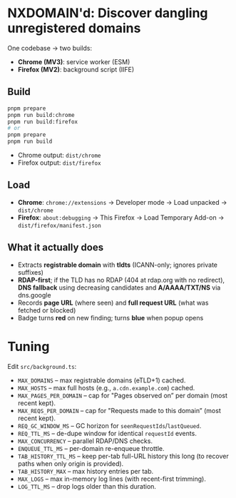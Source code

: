 # NXDOMAIN'd: Discover dangling unregistered domains

One codebase → two builds:

- **Chrome (MV3)**: service worker (ESM)
- **Firefox (MV2)**: background script (IIFE)

## Build
```bash
pnpm prepare
pnpm run build:chrome
pnpm run build:firefox
# or
pnpm prepare
pnpm run build
```

- Chrome output: `dist/chrome`
- Firefox output: `dist/firefox`

## Load
- **Chrome**: `chrome://extensions` → Developer mode → Load unpacked → `dist/chrome`
- **Firefox**: `about:debugging` → This Firefox → Load Temporary Add-on → `dist/firefox/manifest.json`

## What it actually does
- Extracts **registrable domain** with **tldts** (ICANN-only; ignores private suffixes)
- **RDAP-first**; if the TLD has no RDAP (404 at rdap.org with no redirect), **DNS fallback** using decreasing candidates and **A/AAAA/TXT/NS** via dns.google
- Records **page URL** (where seen) and **full request URL** (what was fetched or blocked)
- Badge turns **red** on new finding; turns **blue** when popup opens

# Tuning
Edit `src/background.ts`:

- `MAX_DOMAINS` – max registrable domains (eTLD+1) cached.
- `MAX_HOSTS` – max full hosts (e.g., `a.cdn.example.com`) cached.
- `MAX_PAGES_PER_DOMAIN` – cap for "Pages observed on” per domain (most recent kept).
- `MAX_REQS_PER_DOMAIN` – cap for "Requests made to this domain” (most recent kept).
- `REQ_GC_WINDOW_MS` – GC horizon for `seenRequestIds`/`lastQueued`.
- `REQ_TTL_MS` – de-dupe window for identical `requestId` events.
- `MAX_CONCURRENCY` – parallel RDAP/DNS checks.
- `ENQUEUE_TTL_MS` – per-domain re-enqueue throttle.
- `TAB_HISTORY_TTL_MS` – keep per-tab full-URL history this long (to recover paths when only origin is provided).
- `TAB_HISTORY_MAX` – max history entries per tab.
- `MAX_LOGS` – max in-memory log lines (with recent-first trimming).
- `LOG_TTL_MS` – drop logs older than this duration.
